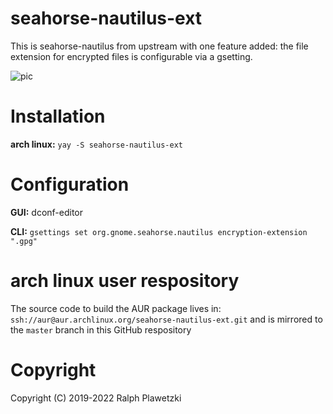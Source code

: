 # seahorse-nautilus-ext

This is seahorse-nautilus from upstream with one feature added: the file extension for encrypted files is configurable via a gsetting.

![pic](https://snag.gy/HjWFvq.jpg)

# Installation
**arch linux:** `yay -S seahorse-nautilus-ext`

# Configuration
**GUI:** dconf-editor

**CLI:** `gsettings set org.gnome.seahorse.nautilus encryption-extension ".gpg"`

# arch linux user respository
The source code to build the AUR package lives in: `ssh://aur@aur.archlinux.org/seahorse-nautilus-ext.git` and is mirrored to the `master` branch in this GitHub respository

# Copyright
Copyright (C) 2019-2022 Ralph Plawetzki